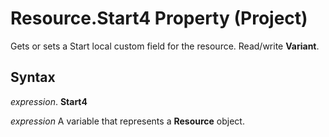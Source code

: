
# Resource.Start4 Property (Project)

Gets or sets a Start local custom field for the resource. Read/write  **Variant**.


## Syntax

 _expression_. **Start4**

 _expression_ A variable that represents a **Resource** object.

